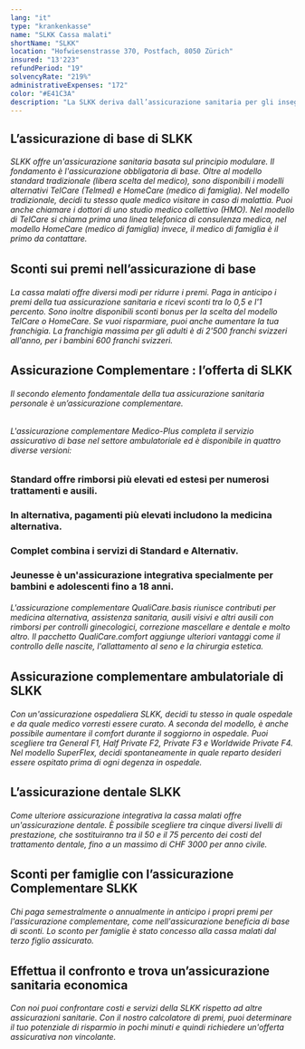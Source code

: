 ```yaml
---
lang: "it"
type: "krankenkasse"
name: "SLKK Cassa malati"
shortName: "SLKK"
location: "Hofwiesenstrasse 370, Postfach, 8050 Zürich"
insured: "13'223"
refundPeriod: "19"
solvencyRate: "219%"
administrativeExpenses: "172"
color: "#E41C3A"
description: "La SLKK deriva dall’assicurazione sanitaria per gli insegnati svizzer. La società si promuove come 'la cassa malati ragionevole' e desidera fornire soluzioni assicurative basate sui bisogni. La sede principale dell'assicurazione sanitaria si trova a Zurigo, nel 2018 circa 21'1000 assicurati ad aver sottoscritto questa assicurazione. Il nostro confronto ti mostrerà se ti conviene effettuare un cambio della cassa malati."
---
```


## L’assicurazione di base di SLKK

###### SLKK offre un'assicurazione sanitaria basata sul principio modulare. Il fondamento è l'assicurazione obbligatoria di base. Oltre al modello standard tradizionale (libera scelta del medico), sono disponibili i modelli alternativi TelCare (Telmed) e HomeCare (medico di famiglia). Nel modello tradizionale, decidi tu stesso quale medico visitare in caso di malattia. Puoi anche chiamare i dottori di uno studio medico collettivo (HMO). Nel modello di TelCare si chiama prima una linea telefonica di consulenza medica, nel modello HomeCare (medico di famiglia) invece, il medico di famiglia è il primo da contattare.

## Sconti sui premi nell’assicurazione di base

###### La cassa malati offre diversi modi per ridurre i premi. Paga in anticipo i premi della tua assicurazione sanitaria e ricevi sconti tra lo 0,5 e l'1 percento. Sono inoltre disponibili sconti bonus per la scelta del modello TelCare o HomeCare. Se vuoi risparmiare, puoi anche aumentare la tua franchigia. La franchigia massima per gli adulti è di 2'500 franchi svizzeri all'anno, per i bambini 600 franchi svizzeri.

## Assicurazione Complementare : l’offerta di SLKK

###### Il secondo elemento fondamentale della tua assicurazione sanitaria personale è un’assicurazione complementare.

###### L'assicurazione complementare Medico-Plus completa il servizio assicurativo di base nel settore ambulatoriale ed è disponibile in quattro diverse versioni:

### Standard offre rimborsi più elevati ed estesi per numerosi trattamenti e ausili.

### In alternativa, pagamenti più elevati includono la medicina alternativa.

### Complet combina i servizi di Standard e Alternativ.

### Jeunesse è un'assicurazione integrativa specialmente per bambini e adolescenti fino a 18 anni.

###### L'assicurazione complementare QualiCare.basis riunisce contributi per medicina alternativa, assistenza sanitaria, ausili visivi e altri ausili con rimborsi per controlli ginecologici, correzione mascellare e dentale e molto altro. Il pacchetto QualiCare.comfort aggiunge ulteriori vantaggi come il controllo delle nascite, l'allattamento al seno e la chirurgia estetica.

## Assicurazione complementare ambulatoriale di SLKK

###### Con un'assicurazione ospedaliera SLKK, decidi tu stesso in quale ospedale e da quale medico vorresti essere curato. A seconda del modello, è anche possibile aumentare il comfort durante il soggiorno in ospedale. Puoi scegliere tra General F1, Half Private F2, Private F3 e Worldwide Private F4. Nel modello SuperFlex, decidi spontaneamente in quale reparto desideri essere ospitato prima di ogni degenza in ospedale.

## L’assicurazione dentale SLKK

###### Come ulteriore assicurazione integrativa la cassa malati offre un'assicurazione dentale. È possibile scegliere tra cinque diversi livelli di prestazione, che sostituiranno tra il 50 e il 75 percento dei costi del trattamento dentale, fino a un massimo di CHF 3000 per anno civile.

## Sconti per famiglie con l’assicurazione Complementare SLKK

###### Chi paga semestralmente o annualmente in anticipo i propri premi per l'assicurazione complementare, come nell'assicurazione beneficia di base di sconti. Lo sconto per famiglie è stato concesso alla cassa malati dal terzo figlio assicurato.

## Effettua il confronto e trova un’assicurazione sanitaria economica

###### Con noi puoi confrontare costi e servizi della SLKK rispetto ad altre assicurazioni sanitarie. Con il nostro calcolatore di premi, puoi determinare il tuo potenziale di risparmio in pochi minuti e quindi richiedere un'offerta assicurativa non vincolante.
